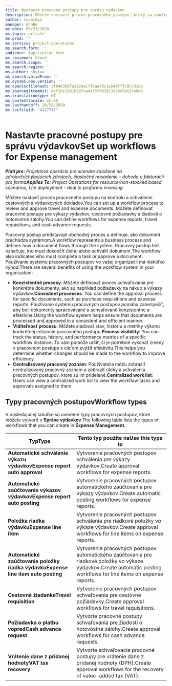 ```yaml
---
title: Nastavte pracovné postupy pre správu výdavkov
description: Môžete nastaviť proces pracovného postupu, ktorý sa používa na kontrolu a schválenie cestovných a výdavkových dokladov.
author: suvaidya
manager: AnnBe
ms.date: 09/23/2020
ms.topic: article
ms.prod: ''
ms.service: project-operations
ms.search.form: ''
audience: Application User
ms.reviewer: kfend
ms.search.scope: ''
ms.search.region: ''
ms.author: shylaw
ms.search.validFrom: ''
ms.dyn365.ops.version: ''
ms.openlocfilehash: af6463b07e282ae1ff6aa7dc1a540ff7c8cc318a
ms.sourcegitcommit: 4cf1dc1561b92fca4175f0b3813133c5e63ce8e6
ms.translationtype: HT
ms.contentlocale: sk-SK
ms.lasthandoff: 10/28/2020
ms.locfileid: "4127717"
---
```

# <a name="set-up-workflows-for-expense-management"></a><span data-ttu-id="a1a4c-103">Nastavte pracovné postupy pre správu výdavkov</span><span class="sxs-lookup"><span data-stu-id="a1a4c-103">Set up workflows for Expense management</span></span>

<span data-ttu-id="a1a4c-104">_**Platí pre:** Projektové operácie pre scenáre založené na zdrojoch/chýbajúcich zdrojoch, čiastočné nasadenie – dohoda o fakturácii pro forma_</span><span class="sxs-lookup"><span data-stu-id="a1a4c-104">_**Applies To:** Project Operations for resource/non-stocked based scenarios, Lite deployment - deal to proforma invoicing_</span></span>

<span data-ttu-id="a1a4c-105">Môžete nastaviť proces pracovného postupu na kontrolu a schválenie cestovných a výdavkových dokladov.</span><span class="sxs-lookup"><span data-stu-id="a1a4c-105">You can set up a workflow process to review and approve travel and expense documents.</span></span> <span data-ttu-id="a1a4c-106">Môžete definovať pracovné postupy pre výkazy výdavkov, cestovné požiadavky a žiadosti o hotovostné zálohy.</span><span class="sxs-lookup"><span data-stu-id="a1a4c-106">You can define workflows for expense reports, travel requisitions, and cash advance requests.</span></span>

<span data-ttu-id="a1a4c-107">Pracovný postup predstavuje obchodný proces a definuje, ako dokument prechádza systémom.</span><span class="sxs-lookup"><span data-stu-id="a1a4c-107">A workflow represents a business process and defines how a document flows through the system.</span></span> <span data-ttu-id="a1a4c-108">Pracovný postup tiež označuje, kto musí dokončiť úlohu alebo schváliť dokument.</span><span class="sxs-lookup"><span data-stu-id="a1a4c-108">The workflow also indicates who must complete a task or approve a document.</span></span> <span data-ttu-id="a1a4c-109">Používanie systému pracovných postupov vo vašej organizácii má niekoľko výhod:</span><span class="sxs-lookup"><span data-stu-id="a1a4c-109">There are several benefits of using the workflow system in your organization:</span></span>

- <span data-ttu-id="a1a4c-110">**Konzistentné procesy**: Môžete definovať proces schvaľovania pre konkrétne dokumenty, ako sú napríklad požiadavky na nákup a výkazy výdavkov.</span><span class="sxs-lookup"><span data-stu-id="a1a4c-110">**Consistent processes**: You can define the approval process for specific documents, such as purchase requisitions and expense reports.</span></span> <span data-ttu-id="a1a4c-111">Používanie systému pracovných postupov pomáha zabezpečiť, aby boli dokumenty spracovávané a schvaľované konzistentne a efektívne.</span><span class="sxs-lookup"><span data-stu-id="a1a4c-111">Using the workflow system helps ensure that documents are processed and approved in a consistent and efficient manner.</span></span>
- <span data-ttu-id="a1a4c-112">**Viditeľnosť procesu**: Môžete sledovať stav, históriu a metriky výkonu konkrétnej inštancie pracovného postupu.</span><span class="sxs-lookup"><span data-stu-id="a1a4c-112">**Process visibility**: You can track the status, history, and performance metrics of a specific workflow instance.</span></span> <span data-ttu-id="a1a4c-113">To vám pomôže určiť, či je potrebné vykonať zmeny v pracovnom postupe s cieľom zvýšiť efektivitu.</span><span class="sxs-lookup"><span data-stu-id="a1a4c-113">This helps you determine whether changes should be made to the workflow to improve efficiency.</span></span>
- <span data-ttu-id="a1a4c-114">**Centralizovaný pracovný zoznam**: Používatelia môžu zobraziť centralizovaný pracovný zoznam a zobraziť úlohy a schválenia pracovných postupov, ktoré sú im pridelené.</span><span class="sxs-lookup"><span data-stu-id="a1a4c-114">**Centralized work list**: Users can view a centralized work list to view the workflow tasks and approvals assigned to them.</span></span> 

## <a name="workflow-types"></a><span data-ttu-id="a1a4c-115">Typy pracovných postupov</span><span class="sxs-lookup"><span data-stu-id="a1a4c-115">Workflow types</span></span>

<span data-ttu-id="a1a4c-116">V nasledujúcej tabuľke sú uvedené typy pracovných postupov, ktoré môžete vytvoriť v **Správe výdavkov**.</span><span class="sxs-lookup"><span data-stu-id="a1a4c-116">The following table lists the types of workflows that you can create in **Expense Management**.</span></span>


|              <span data-ttu-id="a1a4c-117"><strong>Typ</strong></span><span class="sxs-lookup"><span data-stu-id="a1a4c-117"><strong>Type</strong></span></span>              |                   <span data-ttu-id="a1a4c-118"><strong>Tento typ použite na</strong></span><span class="sxs-lookup"><span data-stu-id="a1a4c-118"><strong>Use this type to</strong></span></span>                   |
|-------------------------------------------------|-----------------------------------------------------------------------|
|   <span data-ttu-id="a1a4c-119"><strong>Automatické schválenie výkazu výdavkov</strong></span><span class="sxs-lookup"><span data-stu-id="a1a4c-119"><strong>Expense report auto approval</strong></span></span> |            <span data-ttu-id="a1a4c-120">Vytvorenie pracovných postupov schválenia pre výkazy výdavkov.</span><span class="sxs-lookup"><span data-stu-id="a1a4c-120">Create approval workflows for expense reports.</span></span>             |
|  <span data-ttu-id="a1a4c-121"><strong>Automatické zaúčtovanie výkazov výdavkov</strong></span><span class="sxs-lookup"><span data-stu-id="a1a4c-121"><strong>Expense report auto posting</strong></span></span>   |        <span data-ttu-id="a1a4c-122">Vytvorenie pracovných postupov automatického zaúčtovania pre výkazy výdavkov.</span><span class="sxs-lookup"><span data-stu-id="a1a4c-122">Create automatic posting workflows for expense reports.</span></span>        |
|       <span data-ttu-id="a1a4c-123"><strong>Položka riadka výdavku</strong></span><span class="sxs-lookup"><span data-stu-id="a1a4c-123"><strong>Expense line item</strong></span></span>        |     <span data-ttu-id="a1a4c-124">Vytvorenie pracovných postupov schválenia pre riadkové položky vo výkaze výdavkov.</span><span class="sxs-lookup"><span data-stu-id="a1a4c-124">Create approval workflows for line items on expense reports.</span></span>      |
| <span data-ttu-id="a1a4c-125"><strong>Automatické zaúčtovanie položky riadka výdavku</strong></span><span class="sxs-lookup"><span data-stu-id="a1a4c-125"><strong>Expense line item auto posting</strong></span></span> | <span data-ttu-id="a1a4c-126">Vytvorenie pracovných postupov automatického zaúčtovania pre riadkové položky vo výkaze výdavkov.</span><span class="sxs-lookup"><span data-stu-id="a1a4c-126">Create automatic posting workflows for line items on expense reports.</span></span> |
|       <span data-ttu-id="a1a4c-127"><strong>Cestovná žiadanka</strong></span><span class="sxs-lookup"><span data-stu-id="a1a4c-127"><strong>Travel requisition</strong></span></span>       |          <span data-ttu-id="a1a4c-128">Vytvorenie pracovných postupov schvaľovania pre cestovné požiadavky.</span><span class="sxs-lookup"><span data-stu-id="a1a4c-128">Create approval workflows for travel requisitions.</span></span>           |
|      <span data-ttu-id="a1a4c-129"><strong>Požiadavka o platbu vopred</strong></span><span class="sxs-lookup"><span data-stu-id="a1a4c-129"><strong>Cash advance request</strong></span></span>      |         <span data-ttu-id="a1a4c-130">Vytvorte pracovné postupy schvaľovania pre žiadosti o hotovostné zálohy.</span><span class="sxs-lookup"><span data-stu-id="a1a4c-130">Create approval workflows for cash advance requests.</span></span>          |
|        <span data-ttu-id="a1a4c-131"><strong>Vrátenie dane z pridanej hodnoty</strong></span><span class="sxs-lookup"><span data-stu-id="a1a4c-131"><strong>VAT tax recovery</strong></span></span>        | <span data-ttu-id="a1a4c-132">Vytvorte schvaľovacie pracovné postupy pre vrátenie dane z pridanej hodnoty (DPH).</span><span class="sxs-lookup"><span data-stu-id="a1a4c-132">Create approval workflows for the recovery of value-added tax (VAT).</span></span>  |

